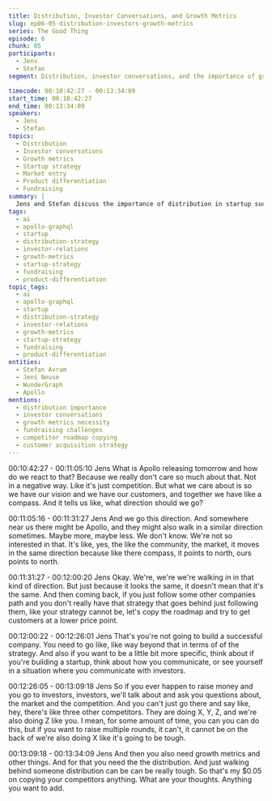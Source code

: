 ```yaml
---
title: Distribution, Investor Conversations, and Growth Metrics
slug: ep06-05-distribution-investors-growth-metrics
series: The Good Thing
episode: 6
chunk: 05
participants:
  - Jens
  - Stefan
segment: Distribution, investor conversations, and the importance of growth metrics

timecode: 00:10:42:27 - 00:13:34:09
start_time: 00:10:42:27
end_time: 00:13:34:09
speakers:
  - Jens
  - Stefan
topics:
  - Distribution
  - Investor conversations
  - Growth metrics
  - Startup strategy
  - Market entry
  - Product differentiation
  - Fundraising
summary: |
  Jens and Stefan discuss the importance of distribution in startup success, the kinds of questions investors ask, and the need for growth metrics beyond feature parity. They reflect on the challenges of fundraising and the pitfalls of simply copying competitors.
tags:
  - ai
  - apollo-graphql
  - startup
  - distribution-strategy
  - investor-relations
  - growth-metrics
  - startup-strategy
  - fundraising
  - product-differentiation
topic_tags:
  - ai
  - apollo-graphql
  - startup
  - distribution-strategy
  - investor-relations
  - growth-metrics
  - startup-strategy
  - fundraising
  - product-differentiation
entities:
  - Stefan Avram
  - Jens Neuse
  - WunderGraph
  - Apollo
mentions:
  - distribution importance
  - investor conversations
  - growth metrics necessity
  - fundraising challenges
  - competitor roadmap copying
  - customer acquisition strategy
---
```


00:10:42:27 - 00:11:05:10
Jens
What is Apollo releasing tomorrow and how do we react to that? Because we really don't care
so much about that. Not in a negative way. Like it's just competition. But what we care about is
so we have our vision and we have our customers, and together we have like a compass. And it
tells us like, what direction should we go?

00:11:05:16 - 00:11:31:27
Jens
And we go this direction. And somewhere near us there might be Apollo, and they might also
walk in a similar direction sometimes. Maybe more, maybe less. We don't know. We're not so
interested in that. It's like, yes, the like the community, the market, it moves in the same
direction because like there compass, it points to north, ours points to north.

00:11:31:27 - 00:12:00:20
Jens
Okay. We're, we're we're walking in in that kind of direction. But just because it looks the same,
it doesn't mean that it's the same. And then coming back, if you just follow some other
companies path and you don't really have that strategy that goes behind just following them, like
your strategy cannot be, let's copy the roadmap and try to get customers at a lower price point.

00:12:00:22 - 00:12:26:01
Jens
That's you're not going to build a successful company. You need to go like, like way beyond that
in terms of of the strategy. And also if you want to be a little bit more specific, think about if
you're building a startup, think about how you communicate, or see yourself in a situation where
you communicate with investors.

00:12:26:05 - 00:13:09:18
Jens
So if you ever happen to raise money and you go to investors, investors, we'll talk about and
ask you questions about, the market and the competition. And you can't just go there and say
like, hey, there's like three other competitors. They are doing X, Y, Z, and we're also doing Z like
you. I mean, for some amount of time, you can you can do this, but if you want to raise multiple
rounds, it can't, it cannot be on the back of we're also doing X like it's going to be tough.

00:13:09:18 - 00:13:34:09
Jens
And then you also need growth metrics and other things. And for that you need the the
distribution. And just walking behind someone distribution can be can be really tough. So that's
my $0.05 on copying your competitors anything. What are your thoughts. Anything you want to
add.